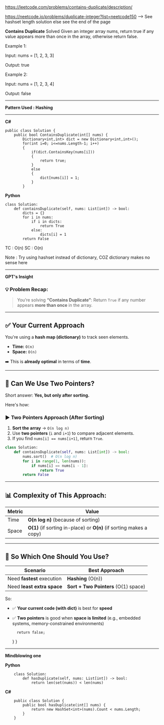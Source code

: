 https://leetcode.com/problems/contains-duplicate/description/

https://neetcode.io/problems/duplicate-integer?list=neetcode150 --> See hashset length solution else see the end of the page 

**Contains Duplicate**
Solved 
Given an integer array nums, return true if any value appears more than once in the array, otherwise return false.

Example 1:

Input: nums = [1, 2, 3, 3]

Output: true

Example 2:

Input: nums = [1, 2, 3, 4]

Output: false

----

**Pattern Used : Hashing**

----

**C#**

    public class Solution {
        public bool ContainsDuplicate(int[] nums) {
            Dictionary<int,int> dict = new Dictionary<int,int>();
            for(int i=0; i<=nums.Length-1; i++)
            {
                if(dict.ContainsKey(nums[i]))
                {
                    return true;
                }
                else
                {
                    dict[nums[i]] = 1;
                }
            }

**Python**

    class Solution:
        def containsDuplicate(self, nums: List[int]) -> bool:
            dicts = {}
            for i in nums:
                if i in dicts:
                    return True
                else:
                    dicts[i] = 1
            return False

TC : O(n)
SC : O(n)

Note : Try using hashset instead of dictionary, COZ dictionary makes no sense here

----

**GPT's Insight**

### 💡 Problem Recap:

> You’re solving **“Contains Duplicate”**:
> Return `True` if any number appears **more than once** in the array.

---

## ✅ Your Current Approach

You're using a **hash map (dictionary)** to track seen elements.

* **Time:** `O(n)`
* **Space:** `O(n)`

➡️ This is **already optimal** in terms of **time**.

---

## 🧠 Can We Use Two Pointers?

Short answer: **Yes, but only after sorting.**

Here's how:

### ▶️ Two Pointers Approach (After Sorting)

1. **Sort the array** → `O(n log n)`
2. Use **two pointers** (`i` and `i+1`) to compare adjacent elements.
3. If you find `nums[i] == nums[i+1]`, return `True`.

```python
class Solution:
    def containsDuplicate(self, nums: List[int]) -> bool:
        nums.sort()  # O(n log n)
        for i in range(1, len(nums)):
            if nums[i] == nums[i - 1]:
                return True
        return False
```

---

## 📊 Complexity of This Approach:

| Metric | Value                                                                |
| ------ | -------------------------------------------------------------------- |
| Time   | **O(n log n)** (because of sorting)                                  |
| Space  | **O(1)** (if sorting in-place) or **O(n)** (if sorting makes a copy) |

---

## 🤔 So Which One Should You Use?

| Scenario                   | Best Approach                        |
| -------------------------- | ------------------------------------ |
| Need **fastest** execution | **Hashing** (O(n))                   |
| Need **least extra space** | **Sort + Two Pointers** (O(1) space) |

So:

* ✅ **Your current code (with dict)** is best for **speed**
* ✅ **Two pointers** is good when **space is limited** (e.g., embedded systems, memory-constrained environments)

        return false;
    }
}

----

**Mindblowing one** 

**Python**

        class Solution:
            def hasDuplicate(self, nums: List[int]) -> bool:
                return len(set(nums)) < len(nums)

**C#**

        public class Solution {
            public bool hasDuplicate(int[] nums) {
                return new HashSet<int>(nums).Count < nums.Length;
            }
        }
